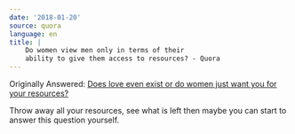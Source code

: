 ```yaml
---
date: '2018-01-20'
source: quora
language: en
title: |
    Do women view men only in terms of their
    ability to give them access to resources? - Quora
---
```


Originally Answered: [Does love even exist or do women just want you for
your
resources?](http://quora.com/Does-love-even-exist-or-do-women-just-want-you-for-your-resources?no_redirect=1)

Throw away all your resources, see what is left then maybe you can start
to answer this question yourself.
